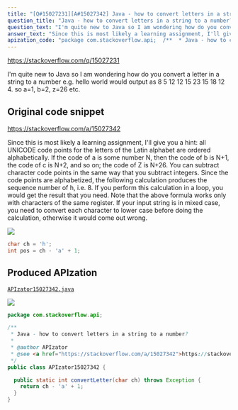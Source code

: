 ```yaml
---
title: "[Q#15027231][A#15027342] Java - how to convert letters in a string to a number?"
question_title: "Java - how to convert letters in a string to a number?"
question_text: "I'm quite new to Java so I am wondering how do you convert a letter in a string to a number e.g. hello world would output as 8 5 12 12 15 23 15 18 12 4. so a=1, b=2, z=26 etc."
answer_text: "Since this is most likely a learning assignment, I'll give you a hint: all UNICODE code points for the letters of the Latin alphabet are ordered alphabetically. If the code of a is some number N, then the code of b is N+1, the code of c is N+2, and so on; the code of Z is N+26. You can subtract character code points in the same way that you subtract integers. Since the code points are alphabetized, the following calculation produces the sequence number of h, i.e. 8. If you perform this calculation in a loop, you would get the result that you need. Note that the above formula works only with characters of the same register. If your input string is in mixed case, you need to convert each character to lower case before doing the calculation, otherwise it would come out wrong."
apization_code: "package com.stackoverflow.api;  /**  * Java - how to convert letters in a string to a number?  *  * @author APIzator  * @see <a href=\"https://stackoverflow.com/a/15027342\">https://stackoverflow.com/a/15027342</a>  */ public class APIzator15027342 {    public static int convertLetter(char ch) throws Exception {     return ch - 'a' + 1;   } }"
---
```


https://stackoverflow.com/q/15027231

I&#x27;m quite new to Java so I am wondering how do you convert a letter in a string to a number e.g. hello world would output as 8 5 12 12 15 23 15 18 12 4.
so a=1, b=2, z=26 etc.



## Original code snippet

https://stackoverflow.com/a/15027342

Since this is most likely a learning assignment, I&#x27;ll give you a hint: all UNICODE code points for the letters of the Latin alphabet are ordered alphabetically. If the code of a is some number N, then the code of b is N+1, the code of c is N+2, and so on; the code of Z is N+26.
You can subtract character code points in the same way that you subtract integers. Since the code points are alphabetized, the following calculation
produces the sequence number of h, i.e. 8. If you perform this calculation in a loop, you would get the result that you need.
Note that the above formula works only with characters of the same register. If your input string is in mixed case, you need to convert each character to lower case before doing the calculation, otherwise it would come out wrong.

<div class="code-logo"><img src="/stackoverflow.png" /></div>

```java
char ch = 'h';
int pos = ch - 'a' + 1;
```

## Produced APIzation

[`APIzator15027342.java`](https://github.com/pasqualesalza/apization-temp/raw/main/data/search/APIzator15027342.java)

<div class="code-logo"><img src="/apizator.png" /></div>

```java
package com.stackoverflow.api;

/**
 * Java - how to convert letters in a string to a number?
 *
 * @author APIzator
 * @see <a href="https://stackoverflow.com/a/15027342">https://stackoverflow.com/a/15027342</a>
 */
public class APIzator15027342 {

  public static int convertLetter(char ch) throws Exception {
    return ch - 'a' + 1;
  }
}

```